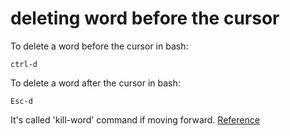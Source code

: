 # deleting word before the cursor

To delete a word before the cursor in bash:

`ctrl-d`


To delete a word after the cursor in bash:

`Esc-d`

It's called 'kill-word' command if moving forward.
[Reference](https://www.gnu.org/software/bash/manual/html_node/Commands-For-Killing.html)
